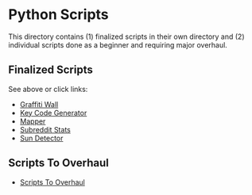 # Python Scripts

This directory contains (1) finalized scripts in their own directory and (2) individual scripts done as a beginner and requiring major overhaul.

## Finalized Scripts

See above or click links:

- [Graffiti Wall](/python/graffiti-wall/)
- [Key Code Generator](/python/key_code_generator/)
- [Mapper](/python/mapper/)
- [Subreddit Stats](/python/subreddit-stats/)
- [Sun Detector](/python/sun-detector/)

## Scripts To Overhaul

- [Scripts To Overhaul](/python/scripts-to-overhaul/)
